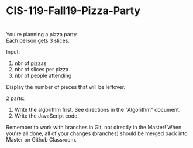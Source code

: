 # CIS-119-Fall19-Pizza-Party
#
You're planning a pizza party.  
Each person gets 3 slices.

Input:
 1) nbr of pizzas
 2) nbr of slices per pizza
 3) nbr of people attending

Display the number of pieces that will be leftover.

2 parts:
 1) Write the algorithm first. See directions in the "Algorithm" document.
 2) Write the JavaScript code.

Remember to work with branches in Git, not directly in the Master!
When you're all done, all of your changes (branches) should be merged
back into Master on Github Classroom.
